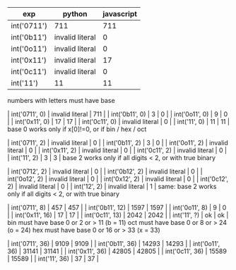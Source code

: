 | exp             | python          | javascript |
|-----------------|-----------------|------------|
| int('0711')     | 711             | 711        |
| int('0b11')     | invalid literal | 0          |
| int('0o11')     | invalid literal | 0          |
| int('0x11')     | invalid literal | 17         |
| int('0c11')     | invalid literal | 0          |
| int('11')       | 11              | 11         |
numbers with letters must have base

| int('0711', 0)  | invalid literal | 711        |
| int('0b11', 0)  | 3               | 0          |
| int('0o11', 0)  | 9               | 0          |
| int('0x11', 0)  | 17              | 17         |
| int('0c11', 0)  | invalid literal | 0          |
| int('11', 0)    | 11              | 11         |
base 0 works only if x[0]!=0, or if bin / hex / oct

| int('0711', 2)  | invalid literal | 0          |
| int('0b11', 2)  | 3               | 0          |
| int('0o11', 2)  | invalid literal | 0          |
| int('0x11', 2)  | invalid literal | 0          |
| int('0c11', 2)  | invalid literal | 0          |
| int('11', 2)    | 3               | 3          |
base 2 works only if all digits < 2, or with true binary

| int('0712', 2)  | invalid literal | 0          |
| int('0b12', 2)  | invalid literal | 0          |
| int('0o12', 2)  | invalid literal | 0          |
| int('0x12', 2)  | invalid literal | 0          |
| int('0c12', 2)  | invalid literal | 0          |
| int('12', 2)    | invalid literal | 1          |
same: base 2 works only if all digits < 2, or with true binary

| int('0711', 8)  | 457             | 457        |
| int('0b11', 12) | 1597            | 1597       |
| int('0o11', 8)  | 9               | 0          |
| int('0x11', 16) | 17              | 17         |
| int('0c11', 13) | 2042            | 2042       |
| int('11', ?)    | ok              | ok         |
bin must have base 0 or 2 or > 11 (b = 11)
oct must have base 0 or 8 or > 24 (o = 24)
hex must have base 0 or 16 or > 33 (x = 33)

| int('0711', 36) | 9109            | 9109       |
| int('0b11', 36) | 14293           | 14293      |
| int('0o11', 36) | 31141           | 31141      |
| int('0x11', 36) | 42805           | 42805      |
| int('0c11', 36) | 15589           | 15589      |
| int('11', 36)   | 37              | 37         |
